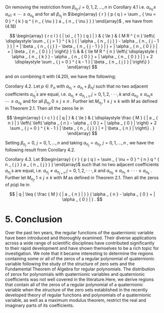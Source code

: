On removing the restriction from $\beta _ { n _ { j } } , j = 0 , 1 , 2 , \ldots , n$ in Corollary 4.1 i.e. $\alpha _ { n _ { 0 } } \leq$ $\alpha _ { n 1 } \leq \cdots \leq \alpha _ { n _ { k } }$ and for all $\beta _ { n _ { j } }$ in $\begin{array} { r } { p ( q ) = \sum _ { \nu = 0 } ^ { k } q ^ { n _ { \nu } } a _ { n _ { \nu } } } \end{array}$ , we have from (4.18)

$$
\begin{array} { r c l } { | \xi _ { 1 } ( q ) | } & { \le } & { M R ^ { n } \left\{ \displaystyle \sum _ { j = 1 } ^ { k } ( | \alpha _ { n _ { j } } - \alpha _ { n _ { j - 1 } } | + | \beta _ { n _ { j } } - \beta _ { n _ { j - 1 } } | ) + | \alpha _ { n _ { 0 } } | + | \beta _ { n _ { 0 } } | \right\} } \\ & & { \le M R ^ { n } \left\{ \displaystyle ( \alpha _ { n _ { k } } - \alpha _ { n _ { 0 } } + | \alpha _ { n _ { 0 } } | ) + 2 \displaystyle \sum _ { j = 0 } ^ { k - 1 } | \beta _ { n _ { j } } | \right\} } \end{array}
$$

and on combining it with (4.20), we have the following;

Corollary 4.2. Let $p \in \mathbb { P } _ { n }$ with $a _ { n _ { l } } = \alpha _ { n _ { l } } + \beta _ { n _ { l } } i$ such that no two adjacent coefficients $a _ { n _ { j } } ^ { \prime } s$ are equal, i.e. $a _ { n _ { j } } \neq a _ { n _ { j + 1 } } , j = 0 , 1 , 2 , \cdot \cdot \cdot , k$ and $\alpha _ { n _ { 0 } } \leq \alpha _ { n _ { 1 } } \leq$ $\cdots \leq \alpha _ { n _ { k } }$ and for all $\beta _ { n _ { j } } , 0 \leq j \leq n$ . Further let $M _ { n _ { j } } , 1 \leq j \leq k$ with $M$ as defined in Theorem 2.1. Then all the zeros lie in

$$
\begin{array} { r c l } { | q | } & { \le } & { \displaystyle \frac { M } { | a _ { n } | } \left\{ \left( \alpha _ { n } - \alpha _ { 0 } + | \alpha _ { 0 } | \right) + 2 \sum _ { j = 0 } ^ { k - 1 } | \beta _ { n _ { j } } | + | \beta _ { n } | \right\} . } \end{array}
$$

Setting $\beta _ { n _ { j } } = 0 , ~ j = 0 , 1 , . . . , n$ and taking $\alpha _ { n _ { j } } = a _ { n _ { j } } , ~ j = 0 , 1 , \ldots , n$ , we have the following result from Corollary 4.2.

Corollary 4.3. Let $\begin{array} { r } { p ( q ) = \sum _ { \nu = 0 } ^ { n } q ^ { n _ { j } } a _ { n _ { j } } } \end{array}$ such that no two adjacent coefficients $a _ { n _ { j } } ^ { \prime } s$ are equal, i.e. $a _ { n _ { j } } \neq a _ { n _ { j + 1 } } , j = 0 , 1 , 2 , \cdot \cdot \cdot , k$ and $\alpha _ { n _ { 0 } } \leq \alpha _ { n _ { 1 } } \leq \cdot \cdot \cdot \leq \alpha _ { n _ { k } }$ . Further let $M _ { n _ { j } } , 1 \leq j \leq k$ with $M$ as defined in Theorem 2.1. Then all the zeros of $p ( q )$ lie in

$$
| q | \leq { \frac { M } { | a _ { n } | } } ( \alpha _ { n } - \alpha _ { 0 } + | \alpha _ { 0 } | ) .
$$

# 5. Conclusion

Over the past ten years, the regular functions of the quaternionic variable have been introduced and thoroughly examined. Their diverse applications across a wide range of scientific disciplines have contributed significantly to their rapid development and have shown themselves to be a rich topic for investigation. We note that it became interesting to determine the regions containing some or all of the zeros of a regular polynomial of quaternionic variable following the study of the structure of zero sets and the Fundamental Theorem of Algebra for regular polynomials. The distribution of zeros for polynomials with quaternionic variables and quaternionic coefficients was not well covered in the literature.Here, we derive regions that contain all of the zeros of a regular polynomial of a quaternionic variable when the structure of the zero sets established in the recently developed theory of regular functions and polynomials of a quaternionic variable, as well as a maximum modulus theorem, restrict the real and imaginary parts of its coefficients.